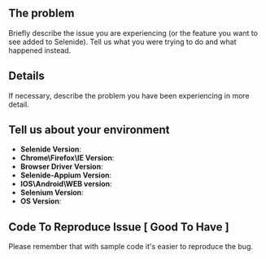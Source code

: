 <!--
    This template is for issue report\feature request. 
    If you have any questions, please stop by our chatroom: https://gitter.im/codeborne/selenide
    Note that leaving sections blank will make it difficult for us to troubleshoot, and we may have to close the issue.
-->
## The problem
Briefly describe the issue you are experiencing (or the feature you want to see added to Selenide).
Tell us what you were trying to do and what happened instead. 

## Details
If necessary, describe the problem you have been experiencing in more detail.

## Tell us about your environment
* **Selenide Version**: 
* **Chrome\Firefox\IE Version**: 
* **Browser Driver Version**:
* **Selenide-Appium Version**:
* **IOS\Android\WEB version**:
* **Selenium Version**: 
* **OS Version**: 

## Code To Reproduce Issue [ Good To Have ]
Please remember that with sample code it's easier to reproduce the bug.
